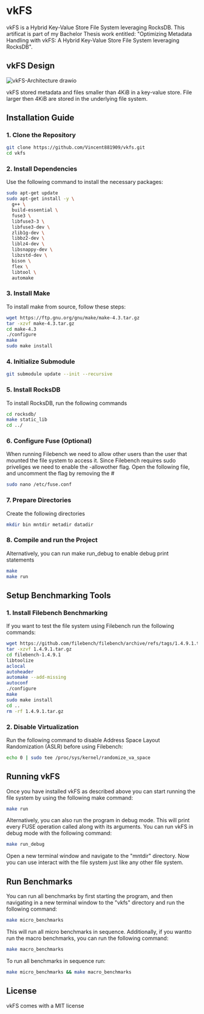 # vkFS
vkFS is a Hybrid Key-Value Store File System leveraging RocksDB. This artificat is part of my Bachelor Thesis work entitled: "Optimizing Metadata Handling with vkFS: A Hybrid Key-Value Store File System leveraging RocksDB".


## vkFS Design
![vkFS-Architecture drawio](https://github.com/Vincent881909/vkfs/assets/64153237/d65678b6-d101-47d8-8f97-d9e303981148)

vkFS stored metadata and files smaller than 4KiB in a key-value store. File larger then 4KiB are stored in the underlying file system. 

## Installation Guide
### 1. Clone the Repository
````bash
git clone https://github.com/Vincent881909/vkfs.git
cd vkfs
````

### 2. Install Dependencies
Use the following command to install the necessary packages:

```bash
sudo apt-get update
sudo apt-get install -y \
  g++ \
  build-essential \
  fuse3 \
  libfuse3-3 \
  libfuse3-dev \
  zlib1g-dev \
  libbz2-dev \
  liblz4-dev \
  libsnappy-dev \
  libzstd-dev \
  bison \
  flex \
  libtool \
  automake
  ```

 ### 3. Install Make
 To install make from source, follow these steps:
 ````bash
wget https://ftp.gnu.org/gnu/make/make-4.3.tar.gz
tar -xzvf make-4.3.tar.gz
cd make-4.3
./configure
make
sudo make install
````

### 4. Initialize Submodule
````bash
git submodule update --init --recursive
````
### 5. Install RocksDB
To install RocksDB, run the following commands
````bash
cd rocksdb/
make static_lib
cd ../
````

### 6. Configure Fuse (Optional)
When running Filebench we need to allow other users than the user that mounted the file system to access it. Since Filebench requires sudo priveliges we need to enable the -allowother flag.
Open the following file, and uncomment the flag by removing the #
````bash
sudo nano /etc/fuse.conf
````

### 7. Prepare Directories
Create the following directories
````bash
mkdir bin mntdir metadir datadir
````
### 8. Compile and run the Project
Alternatively, you can run make run_debug to enable debug print statements
```bash
make
make run
````

## Setup Benchmarking Tools
### 1. Install Filebench Benchmarking
If you want to test the file system using Filebench run the following commands:
````bash
wget https://github.com/filebench/filebench/archive/refs/tags/1.4.9.1.tar.gz
tar -xzvf 1.4.9.1.tar.gz
cd filebench-1.4.9.1
libtoolize
aclocal
autoheader
automake --add-missing
autoconf
./configure
make
sudo make install
cd ..
rm -rf 1.4.9.1.tar.gz
````

### 2. Disable Virtualization
Run the following command to disable Address Space Layout Randomization (ASLR) before using Filebench:
````bash
echo 0 | sudo tee /proc/sys/kernel/randomize_va_space
````

## Running vkFS
Once you have installed vkFS as described above you can start running the file system by using the following make command:
````bash
make run
````
Alternatively, you can also run the program in debug mode. This will print every FUSE operation called along with its arguments. You can run vkFS in debug mode with the following command:
````bash
make run_debug
````

Open a new terminal window and navigate to the "mntdir" directory. Now you can use interact with the file system just like any other file system.

## Run Benchmarks
You can run all benchmarks by first starting the program, and then navigating in a new terminal window to the "vkfs" directory and run the following command:
````bash
make micro_benchmarks
````
This will run all micro benchmarks in sequence. Additionally, if you wantto run the macro benchmarks, you can run the following command:
````bash
make macro_benchmarks
````

To run all benchmarks in sequence run:
````bash
make micro_benchmarks && make macro_benchmarks
````

## License
vkFS comes with a MIT license
 
